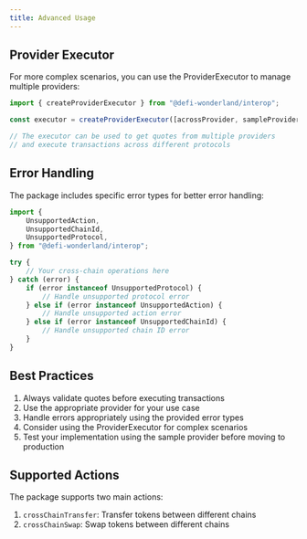 ```yaml
---
title: Advanced Usage
---
```


## Provider Executor

For more complex scenarios, you can use the ProviderExecutor to manage multiple providers:

```typescript
import { createProviderExecutor } from "@defi-wonderland/interop";

const executor = createProviderExecutor([acrossProvider, sampleProvider]);

// The executor can be used to get quotes from multiple providers
// and execute transactions across different protocols
```

## Error Handling

The package includes specific error types for better error handling:

```typescript
import {
    UnsupportedAction,
    UnsupportedChainId,
    UnsupportedProtocol,
} from "@defi-wonderland/interop";

try {
    // Your cross-chain operations here
} catch (error) {
    if (error instanceof UnsupportedProtocol) {
        // Handle unsupported protocol error
    } else if (error instanceof UnsupportedAction) {
        // Handle unsupported action error
    } else if (error instanceof UnsupportedChainId) {
        // Handle unsupported chain ID error
    }
}
```

## Best Practices

1. Always validate quotes before executing transactions
2. Use the appropriate provider for your use case
3. Handle errors appropriately using the provided error types
4. Consider using the ProviderExecutor for complex scenarios
5. Test your implementation using the sample provider before moving to production

## Supported Actions

The package supports two main actions:

1. `crossChainTransfer`: Transfer tokens between different chains
2. `crossChainSwap`: Swap tokens between different chains
